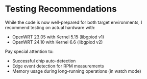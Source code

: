 # Testing Recommendations

While the code is now well-prepared for both target environments, I recommend testing on actual hardware with:

- OpenWRT 23.05 with Kernel 5.15 (libgpiod v1)
- OpenWRT 24.10 with Kernel 6.6 (libgpiod v2)

Pay special attention to:

- Successful chip auto-detection
- Edge event detection for RPM measurements
- Memory usage during long-running operations (in watch mode)
